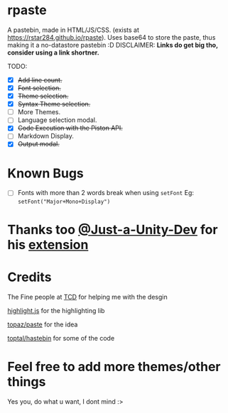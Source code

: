 # rpaste
A pastebin, made in HTML/JS/CSS. (exists at https://rstar284.github.io/rpaste).
Uses base64 to store the paste, thus making it a no-datastore pastebin :D
DISCLAIMER: **Links do get big tho, consider using a link shortner.**


TODO:
- [x] ~~Add line count.~~
- [x] ~~Font selection.~~
- [x] ~~Theme selection.~~
- [x] ~~Syntax Theme selection.~~
- [ ] More Themes. 
- [ ] Language selection modal.
- [x] ~~Code Execution with the Piston API.~~
- [ ] Markdown Display.
- [x] ~~Output modal.~~

# Known Bugs
- [ ] Fonts with more than 2 words break when using `setFont` Eg: `setFont("Major+Mono+Display")`

# Thanks too [@Just-a-Unity-Dev](https://github.com/Just-a-Unity-Dev/) for his [extension](https://github.com/Just-a-Unity-Dev/rpaster.git)

# Credits
The Fine people at [TCD](https://discord.gg/code) for helping me with the desgin

[highlight.js](https://highlightjs.org/) for the highlighting lib

[topaz/paste](https://github.com/topaz/paste/) for the idea

[toptal/hastebin](https://github.com/toptal/hastebin) for some of the code

# Feel free to add more themes/other things
Yes you, do what u want, I dont mind :>
